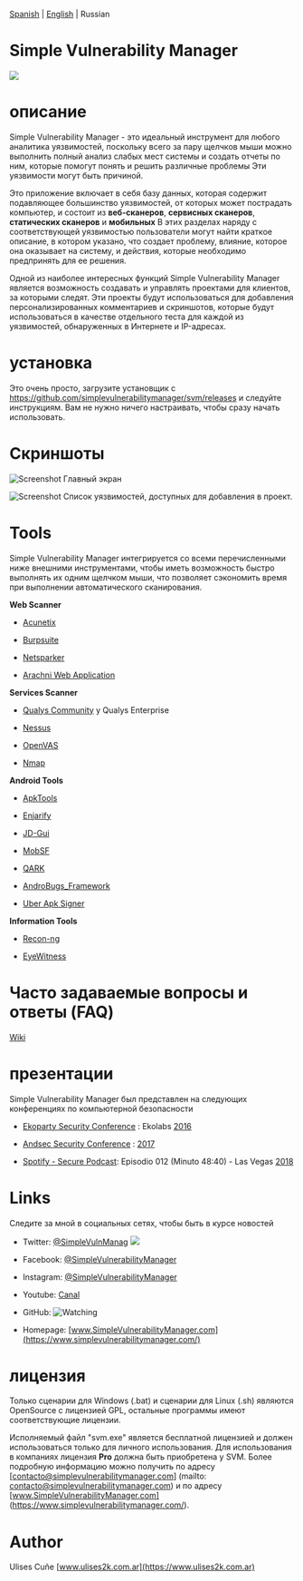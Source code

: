 [Spanish](README.md) | [English](README_en.md) | Russian

# Simple Vulnerability Manager

[![](https://img.shields.io/github/release/simplevulnerabilitymanager/svm.svg)](https://github.com/simplevulnerabilitymanager/svm/releases/tag/v2.1.0)


# описание
Simple Vulnerability Manager - это идеальный инструмент для любого аналитика уязвимостей, поскольку всего за пару щелчков мыши можно выполнить полный анализ слабых мест системы и создать отчеты по ним, которые помогут понять и решить различные проблемы Эти уязвимости могут быть причиной.


Это приложение включает в себя базу данных, которая содержит подавляющее большинство уязвимостей, от которых может пострадать компьютер, и состоит из **веб-сканеров**, **сервисных сканеров**, **статических сканеров** и **мобильных** В этих разделах наряду с соответствующей уязвимостью пользователи могут найти краткое описание, в котором указано, что создает проблему, влияние, которое она оказывает на систему, и действия, которые необходимо предпринять для ее решения.


Одной из наиболее интересных функций Simple Vulnerability Manager является возможность создавать и управлять проектами для клиентов, за которыми следят. Эти проекты будут использоваться для добавления персонализированных комментариев и скриншотов, которые будут использоваться в качестве отдельного теста для каждой из уязвимостей, обнаруженных в Интернете и IP-адресах.


# установка
Это очень просто, загрузите установщик с https://github.com/simplevulnerabilitymanager/svm/releases и следуйте инструкциям. Вам не нужно ничего настраивать, чтобы сразу начать использовать.


# Скриншоты

![Screenshot](svm_screenshot1.png)
Главный экран

![Screenshot](svm_screenshot2.png)
Список уязвимостей, доступных для добавления в проект.


# Tools

Simple Vulnerability Manager интегрируется со всеми перечисленными ниже внешними инструментами, чтобы иметь возможность быстро выполнять их одним щелчком мыши, что позволяет сэкономить время при выполнении автоматического сканирования.

**Web Scanner**

* [Acunetix](https://www.acunetix.com/)

* [Burpsuite](https://portswigger.net/burp)

* [Netsparker](https://www.netsparker.com/)

* [Arachni Web Application](https://www.arachni-scanner.com/)

**Services Scanner**

* [Qualys Community](https://www.qualys.com/community-edition/) y Qualys Enterprise

* [Nessus](https://www.tenable.com/products/nessus/nessus-professional)

* [OpenVAS](http://www.openvas.org/)

* [Nmap](https://nmap.org/)

**Android Tools**

* [ApkTools](https://ibotpeaches.github.io/Apktool/)

* [Enjarify](https://github.com/google/enjarify)

* [JD-Gui](http://jd.benow.ca/)

* [MobSF](https://github.com/MobSF/Mobile-Security-Framework-MobSF)

* [QARK](https://github.com/linkedin/qark)

* [AndroBugs_Framework](https://github.com/AndroBugs/AndroBugs_Framework)

* [Uber Apk Signer](https://github.com/patrickfav/uber-apk-signer)

**Information Tools**

* [Recon-ng](https://bitbucket.org/LaNMaSteR53/recon-ng)

* [EyeWitness](https://github.com/ChrisTruncer/EyeWitness)

# Часто задаваемые вопросы и ответы (FAQ)

[Wiki](https://github.com/simplevulnerabilitymanager/svm/wiki)

# презентации

Simple Vulnerability Manager был представлен на следующих конференциях по компьютерной безопасности

* [Ekoparty Security Conference](https://www.ekoparty.org) : Ekolabs [2016](https://twitter.com/SimpleVulnManag/status/792072988204134402)

* [Andsec Security Conference](https://www.andsec.org) : [2017](https://twitter.com/SimpleVulnManag/status/871576216112963586)

* [Spotify - Secure Podcast](https://open.spotify.com/episode/76DLj25Z3gWWFnfTlbpNrN): Episodio 012 (Minuto 48:40) - Las Vegas [2018](https://open.spotify.com/episode/76DLj25Z3gWWFnfTlbpNrN)


# Links

Следите за мной в социальных сетях, чтобы быть в курсе новостей

* Twitter: [@SimpleVulnManag](https://twitter.com/SimpleVulnManag) [![](https://img.shields.io/twitter/follow/SimpleVulnManag.svg?label=Follow&style=social)](https://twitter.com/SimpleVulnManag)

* Facebook: [@SimpleVulnerabilityManager](https://www.facebook.com/simplevulnerabilitymanager)

* Instagram: [@SimpleVulnerabilityManager](https://www.instagram.com/simplevulnerabilitymanager/)

* Youtube: [Canal](https://www.youtube.com/channel/UCDXH-m2SqQsnb91UUsQxlrQ?view_as=subscriber)

* GitHub: ![Watching](watch_git.jpg)

* Homepage: [www.SimpleVulnerabilityManager.com](https://www.simplevulnerabilitymanager.com/)


# лицензия
Только сценарии для Windows (.bat) и сценарии для Linux (.sh) являются OpenSource с лицензией GPL, остальные программы имеют соответствующие лицензии.

Исполняемый файл "svm.exe" является бесплатной лицензией и должен использоваться только для личного использования. Для использования в компаниях лицензия **Pro** должна быть приобретена у SVM. Более подробную информацию можно получить по адресу [contacto@simplevulnerabilitymanager.com] (mailto: contacto@simplevulnerabilitymanager.com) и по адресу [www.SimpleVulnerabilityManager.com] (https://www.simplevulnerabilitymanager.com/).

# Author
Ulises Cuñe [www.ulises2k.com.ar](https://www.ulises2k.com.ar)


